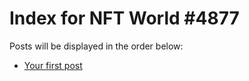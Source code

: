 # Index for NFT World #4877
Posts will be displayed in the order below:

- [Your first post](./001-first.md)

